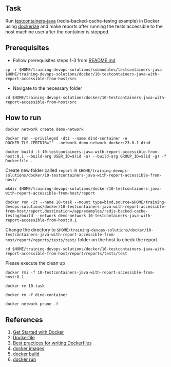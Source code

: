 ## Task
Run [testcontainers-java](https://github.com/testcontainers/testcontainers-java) (redis-backed-cache-testng example) in Docker using [dockerize](https://github.com/powerman/dockerize) and make reports after running the tests accessible to the host machine user after the container is stopped.

## Prerequisites

- Follow prerequisites steps 1-3 from [README.md](../../README.md)

```
cp -r $HOME/training-devops-solutions/submodules/testcontainers-java $HOME/training-devops-solutions/docker/10-testcontainers-java-with-report-accessible-from-host/src
```

- Navigate to the necessary folder

```
cd $HOME/training-devops-solutions/docker/10-testcontainers-java-with-report-accessible-from-host/src
```

## How to run

```
docker network create demo-network
```

```
docker run --privileged -dti --name dind-container -e DOCKER_TLS_CERTDIR="" --network demo-network docker:23.0.1-dind
```

```
docker build -t 10-testcontainers-java-with-report-accessible-from-host:0.1 --build-arg USER_ID=$(id -u) --build-arg GROUP_ID=$(id -g) -f Dockerfile .
```

Create new folder called `report` in `$HOME/training-devops-solutions/docker/10-testcontainers-java-with-report-accessible-from-host/`
```
mkdir $HOME/training-devops-solutions/docker/10-testcontainers-java-with-report-accessible-from-host/report
```

```
docker run -it --name 10-task --mount type=bind,source=$HOME/training-devops-solutions/docker/10-testcontainers-java-with-report-accessible-from-host/report,destination=/app/examples/redis-backed-cache-testng/build --network demo-network 10-testcontainers-java-with-report-accessible-from-host:0.1
```

Change the directory to `$HOME/training-devops-solutions/docker/10-testcontainers-java-with-report-accessible-from-host/report/reports/tests/test/` folder on the host to check the report.
```
cd $HOME/training-devops-solutions/docker/10-testcontainers-java-with-report-accessible-from-host/report/reports/tests/test
```


Please execute the clean up
```
docker rmi -f 10-testcontainers-java-with-report-accessible-from-host:0.1

docker rm 10-task

docker rm -f dind-container

docker network prune -f
```

## References

1.  [Get Started with Docker](https://www.docker.com/get-started/)
2.  [Dockerfile](https://docs.docker.com/engine/reference/builder/#:~:text=A%20Dockerfile%20is%20a%20text,can%20use%20in%20a%20Dockerfile%20.)
3.  [Best practices for writing Dockerfiles](https://docs.docker.com/develop/develop-images/dockerfile_best-practices/)
4.  [docker images](https://docs.docker.com/engine/reference/commandline/images/)
5.  [docker build](https://docs.docker.com/engine/reference/commandline/build/)
6.  [docker run](https://docs.docker.com/engine/reference/commandline/run/)
